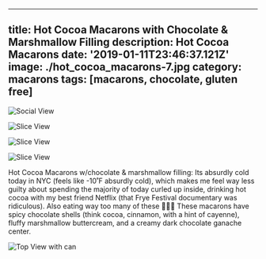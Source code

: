 ---
title: Hot Cocoa Macarons with Chocolate & Marshmallow Filling
description: Hot Cocoa Macarons
date: '2019-01-11T23:46:37.121Z'
image: ./hot_cocoa_macarons-7.jpg
category: macarons
tags: [macarons, chocolate, gluten free]
------

![Social View](./hot_cocoa_macarons-7.jpg)

![Slice View](./hot_cocoa_macarons-14.jpg)

![Slice View](./hot_cocoa_macarons-11.jpg)

![Slice View](./hot_cocoa_macarons-2.jpg)

<div class="body-text">

Hot Cocoa Macarons w/chocolate & marshmallow filling: Its absurdly cold today in NYC (feels like -10˚F absurdly cold), which makes me feel way less guilty about spending the majority of today curled up inside, drinking hot cocoa with my best friend Netflix (that Frye Festival documentary was ridiculous). Also eating way too many of these 💁🏼‍♀️ These macarons have spicy chocolate shells (think cocoa, cinnamon, with a hint of cayenne), fluffy marshmallow buttercream, and a creamy dark chocolate ganache center. 
 
</div>

![Top View with can](./hot_cocoa_macarons-9.jpg)